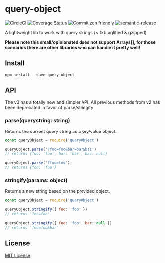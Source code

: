 # query-object

[![CircleCI](https://img.shields.io/circleci/project/github/fernandofleury/query-object.svg)]() [![Coverage Status](https://coveralls.io/repos/github/fernandofleury/query-object/badge.svg?branch=master)](https://coveralls.io/github/fernandofleury/query-object?branch=master) [![Commitizen friendly](https://img.shields.io/badge/commitizen-friendly-brightgreen.svg)](http://commitizen.github.io/cz-cli/) [![semantic-release](https://img.shields.io/badge/%20%20%F0%9F%93%A6%F0%9F%9A%80-semantic--release-e10079.svg)](https://github.com/semantic-release/semantic-release)

A lightweight lib to work with query strings (< 1kb uglified & gzipped)

**Please note this small/opinionated does not support Arrays[], for those scenarios there are other libraries who can handle it pretty well!**

## Install
```javascript
npm install --save query-object
```

## API

The v3 has a totally new and simpler API. All previous methods from v2 has been deprecated in favor of parse/stringify:

### parse(querystring: string)
Returns the current query string as a key/value object.

```javascript
const queryObject = require('queryObject')

queryObject.parse('?foo=foo&bar=bar&baz')
// returns {foo: 'foo', bar: 'bar', baz: null}

queryObject.parse('?foo=foo');
// returns {foo: 'foo'}
```

### stringify(params: object)
Returns a new string based on the provided object.

```javascript
const queryObject = require('queryObject')

queryObject.stringify({ foo: 'foo' })
// returns 'foo=foo'

queryObject.stringify({ foo: 'foo', bar: null })
// returns 'foo=foo&bar'
```

## License
[MIT License](http://mit-license.org/)
